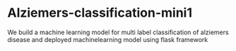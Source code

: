 # Alziemers-classification-mini1
We build a machine learning model for multi label classification of alziemers disease and deployed machinelearning model using flask framework
